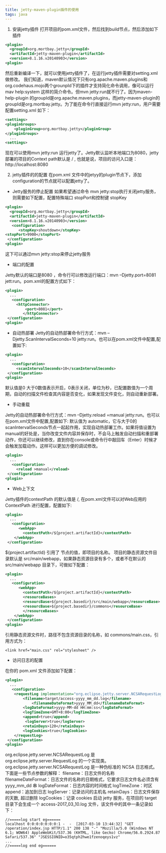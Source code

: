 ```yaml
---
title: jetty-maven-plugin插件的使用
tags: java
---
```


1. 安装jetty插件 
打开项目的pom.xml文件，然后找到build节点，然后添加如下插件
```xml
<plugin>
  <groupId>org.mortbay.jetty</groupId>
  <artifactId>jetty-maven-plugin</artifactId>
  <version>8.1.16.v20140903</version>
<plugin>

```
<!--more-->
然后重新编译一下，就可以使用jetty插件了，在运行jetty插件需要对setting.xml做修改。
我们知道，maven默认情况下只有org.apache.maven.plugins和org.codehaus.mojo两个grounpId下的插件才支持简化命令调用，像可以运行mav help:system 这样的简介命令。但mvn jetty:run就不行了。因为maven-help-plugin 的groupId是org.apache.maven.plugins，而jetty-maven-plugin的groupId是org.mortbay.jetty。为了能在命令行直接运行mvn  jetty:run，用户需要配置setting.xml 如下：

```xml
<settings>
<pluginGroups>
	<pluginGroup>org.mortbay.jetty</pluginGroup>
</pluginGroups>
  ...
<settings>

```

现在可以使用mvn jetty:run 运行jetty了。Jetty默认监听本地端口为8080，jetty部署的项目的Context  path默认是 / , 也就是说，项目的访问入口是：http://localhost:8080

2. jetty插件的的配置
在pom.xml 文件中的jetyy的plugin节点下，添加configuration的节点就可以配置jetty了。
- Jetty服务的停止配置 
如果希望通过命令 mvn jetty:stop执行关闭jetty服务，则需要如下配置，配置特殊端口 stopPort和控制键 stopKey
```xml
<plugin>
  <groupId>org.mortbay.jetty</groupId>
  <artifactId>jetty-maven-plugin</artifactId>
  <version>8.1.16.v20140903</version>
   <configuration>
	  <stopKey>shoutdown</stopKey>
<stopPort>9900</stopPort>
 </configuration>
<plugin>

```
这下可以通过mvn jetty:stop来停止jetty服务

- 端口的配置

Jetty默认的端口是8080 ，命令行可以修改运行端口：mvn –Djetty.port=8081 jett:run。pom.xml的配置方式如下：

```xml
<plugin>
  ...
   <configuration>
	 <httpConnector>
         <port>8081</port>
		</httpConnector>
 </configuration>
<plugin>

```

- 自动热部署
Jetty的自动热部署命令行方式：mvn –Djetty.ScanIntervalSeconds=10 jetty:run。也可以在pom.xml文件中配置,配置如下:

```xml
<plugin>
  ...
   <configuration>
	 <scanIntervalSeconds>10</scanIntervalSeconds>
 </configuration>
<plugin>

```
默认值是0 大于0数值表示开启，0表示关闭，单位为秒，已配置数值为一个周期，自动的扫描文件检查其内容是否变化，如果发现文件变化，则自动重新部署。

- 手动重载

Jetty的自动热部署命令行方式：mvn –Djetty.reload =manual jetty:run。也可以在pom.xml文件中配置,配置如下:
默认值为 automatic，它与大于0的scanIntervalSeconds节点一起起作用，实现自动热部署工作。如果将值设置为manual的好处是，当你改变文件内容并保存时，不会马上触发自动扫描和重部署动作，你还可以继续修改，直到你在console或命令行中敲回车（Enter）时候才会触发加载动作。这样可以更加方便的调试修改。

```xml
<plugin>
  ...
   <configuration>
	 <reload >manual</reload>
 </configuration>
<plugin>

```
- Web上下文

Jetty插件的contextPath 的默认值是 /, 在pom.xml文件可以对Web应用的ContextPath 进行配置，配置如下:

```xml
<plugin>
  ...
   <configuration>
	  <webApp>
		<contextPath>/${project.artifactId}</contextPath>
	</webApp>
 </configuration>

```
${project.artifactId} 引用了 <artifactId> 节点的值，即项目的名称。
项目的静态资源文件目录默认是 src/main/webapp，如果静态资源目录有多个，或者不在默认的 src/main/webapp 目录下，可做如下配置：
```xml
<plugin>
  ...
   <configuration>
	  <webApp>
		<contextPath>/${project.artifactId}</contextPath>
		<resourceBases>
		<resourcBase>${project.basedir}/src/main/webapp</resourceBase>
 		<resourcBase>${project.basedir}/commons</resourceBase>
		</resourceBases>
	</webApp>
 </configuration>
<plugin>

```

引用静态资源文件时，路径不包含资源目录的名称，如 commons/main.css，引用方式为：
```
<link href="main.css" rel="stylesheet" />
```

- 访问日志的配置

在你的 pom.xml 文件添加如下配置： 
```xml
<plugin>
  ...
   <configuration>
	<requestLog implementation="org.eclipse.jetty.server.NCSARequestLog">
  		<filename>target/access-yyyy_mm_dd.log</filename>
            <filenameDateFormat>yyyy_MM_dd</filenameDateFormat>
  		<logDateFormat>yyyy-MM-dd HH:mm:ss</logDateFormat>
  		<logTimeZone>GMT+8:00</logTimeZone>
  		<append>true</append>
 		 <logServer>true</logServer>
  		<retainDays>120</retainDays>
  		<logCookies>true</logCookies>
 	</requestLog>
 </configuration>
<plugin>

```

org.eclipse.jetty.server.NCSARequestLog 是 org.eclipse.jetty.server.RequestLog 的一个实现类。
org.eclipse.jetty.server.NCSARequestLog 是一种伪标准的 NCSA 日志格式。下面是一些节点参数的解释：
filename：日志文件的名称
filenameDateFormat：日志文件的名称的日期格式，它要求日志文件名必须含有 yyyy_mm_dd 串
logDateFormat：日志内容的时间格式
logTimeZone：时区
append：追加到日志
logServer：记录访问的主机名
retainDays：日志文件保存的天数, 超过删除
logCookies：记录 cookies
启动 jetty 服务，在项目的 target 目录下会生成一个 access-2017_03_10.log 文件，该文件中的其中一条记录如下：

```
//=====log start eg======
localhost 0:0:0:0:0:0:0:1 -  -  [2017-03-10 13:44:32] "GET /operation/index.jsp HTTP/1.1" 200 138 "-" "Mozilla/5.0 (Windows NT 6.1; WOW64) AppleWebKit/537.36 (KHTML, like Gecko) Chrome/56.0.2924.87 Safari/537.36" "JSESSIONID=o35qtph2hwe1fzenoqeys1vz"
...
//=====log end eg======
```
